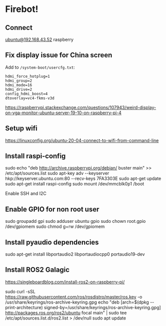 
# Firebot!

## Connect

ubuntu@192.168.43.52
raspberry

## Fix display issue for China screen

Add to `/system-boot/usercfg.txt`:

```
hdmi_force_hotplug=1
hdmi_group=2
hdmi_mode=16
hdmi_drive=2
config_hdmi_boost=4
dtoverlay=vc4-fkms-v3d
```

https://raspberrypi.stackexchange.com/questions/107943/weird-display-on-vga-monitor-ubuntu-server-19-10-on-raspberry-pi-4

## Setup wifi

https://linuxconfig.org/ubuntu-20-04-connect-to-wifi-from-command-line

## Install raspi-config

sudo echo "deb http://archive.raspberrypi.org/debian/ buster main" >> /etc/apt/sources.list
sudo apt-key adv --keyserver hkp://keyserver.ubuntu.com:80 --recv-keys 7FA3303E
sudo apt-get update
sudo apt-get install raspi-config
sudo mount /dev/mmcblk0p1 /boot

Enable SSH and I2C

## Enable GPIO for non root user

sudo groupadd gpi
sudo adduser ubuntu gpio
sudo chown root.gpio /dev/gpiomem
sudo chmod g+rw /dev/gpiomem

## Install pyaudio dependencies

sudo apt-get install libportaudio2 libportaudiocpp0 portaudio19-dev

## Install ROS2 Galagic

https://singleboardblog.com/install-ros2-on-raspberry-pi/

sudo curl -sSL https://raw.githubusercontent.com/ros/rosdistro/master/ros.key  -o /usr/share/keyrings/ros-archive-keyring.gpg
echo "deb [arch=$(dpkg --print-architecture) signed-by=/usr/share/keyrings/ros-archive-keyring.gpg] http://packages.ros.org/ros2/ubuntu focal main" | sudo tee /etc/apt/sources.list.d/ros2.list > /dev/null
sudo apt update
